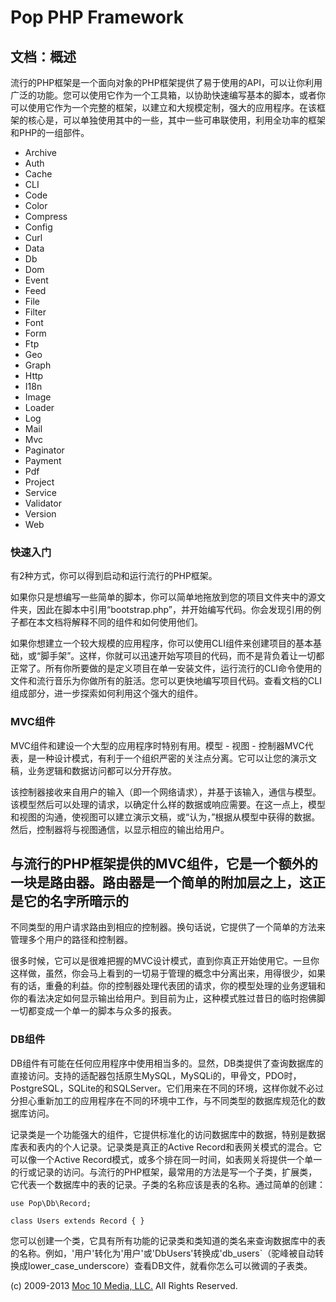 Pop PHP Framework
=================

文档：概述
---------

流行的PHP框架是一个面向对象的PHP框架提供了易于使用的API，可以让你利用广泛的功能。您可以使用它作为一个工具箱，以协助快速编写基本的脚本，或者你可以使用它作为一个完整的框架，以建立和大规模定制，强大的应用程序。在该框架的核心是，可以单独使用其中的一些，其中一些可串联使用，利用全功率的框架和PHP的一组部件。

-   Archive
-   Auth
-   Cache
-   CLI
-   Code
-   Color
-   Compress
-   Config
-   Curl
-   Data
-   Db
-   Dom
-   Event
-   Feed
-   File
-   Filter
-   Font
-   Form
-   Ftp
-   Geo
-   Graph
-   Http
-   I18n
-   Image
-   Loader
-   Log
-   Mail
-   Mvc
-   Paginator
-   Payment
-   Pdf
-   Project
-   Service
-   Validator
-   Version
-   Web

### 快速入门

有2种方式，你可以得到启动和运行流行的PHP框架。

如果你只是想编写一些简单的脚本，你可以简单地拖放到您的项目文件夹中的源文件夹，因此在脚本中引用“bootstrap.php”，并开始编写代码。你会发现引用的例子都在本文档将解释不同的组件和如何使用他们。

如果你想建立一个较大规模的应用程序，你可以使用CLI组件来创建项目的基本基础，或“脚手架”。这样，你就可以迅速开始写项目的代码，而不是背负着让一切都正常了。所有你所要做的是定义项目在单一安装文件，运行流行的CLI命令使用的文件和流行音乐为你做所有的脏活。您可以更快地编写项目代码。查看文档的CLI组成部分，进一步探索如何利用这个强大的组件。

### MVC组件

MVC组件和建设一个大型的应用程序时特别有用。模型 - 视图 -
控制器MVC代表，是一种设计模式，有利于一个组织严密的关注点分离。它可以让您的演示文稿，业务逻辑和数据访问都可以分开存放。

该控制器接收来自用户的输入（即一个网络请求），并基于该输入，通信与模型。该模型然后可以处理的请求，以确定什么样的数据或响应需要。在这一点上，模型和视图的沟通，使视图可以建立演示文稿，或“认为，”根据从模型中获得的数据。然后，控制器将与视图通信，以显示相应的输出给用户。

与流行的PHP框架提供的MVC组件，它是一个额外的一块是路由器。路由器是一个简单的附加层之上，这正是它的名字所暗示的
-
不同类型的用户请求路由到相应的控制器。换句话说，它提供了一个简单的方法来管理多个用户的路径和控制器。

很多时候，它可以是很难把握的MVC设计模式，直到你真正开始使用它。一旦你这样做，虽然，你会马上看到的一切易于管理的概念中分离出来，用得很少，如果有的话，重叠的利益。你的控制器处理代表团的请求，你的模型处理的业务逻辑和你的看法决定如何显示输出给用户。到目前为止，这种模式胜过昔日的临时抱佛脚一切都变成一个单一的脚本与众多的报表。

### DB组件

DB组件有可能在任何应用程序中使用相当多的。显然，DB类提供了查询数据库的直接访问。支持的适配器包括原生MySQL，MySQLi的，甲骨文，PDO时，PostgreSQL，SQLite的和SQLServer。它们用来在不同的环境，这样你就不必过分担心重新加工的应用程序在不同的环境中工作，与不同类型的数据库规范化的数据库访问。

记录类是一个功能强大的组件，它提供标准化的访问数据库中的数据，特别是数据库表和表内的个人记录。记录类是真正的Active Record和表网关模式的混合。它可以像一个Active Record模式，或多个排在同一时间，如表网关将提供一个单一的行或记录的访问。与流行的PHP框架，最常用的方法是写一个子类，扩展类，它代表一个数据库中的表的记录。子类的名称应该是表的名称。通过简单的创建：

    use Pop\Db\Record;

    class Users extends Record { }

您可以创建一个类，它具有所有功能的记录类和类知道的类名来查询数据库中的表的名称。例如，'用户'转化为'用户'或'DbUsers'转换成'db_users`（驼峰被自动转换成lower_case_underscore）查看DB文件，就看你怎么可以微调的子表类。

\(c) 2009-2013 [Moc 10 Media, LLC.](http://www.moc10media.com) All
Rights Reserved.
